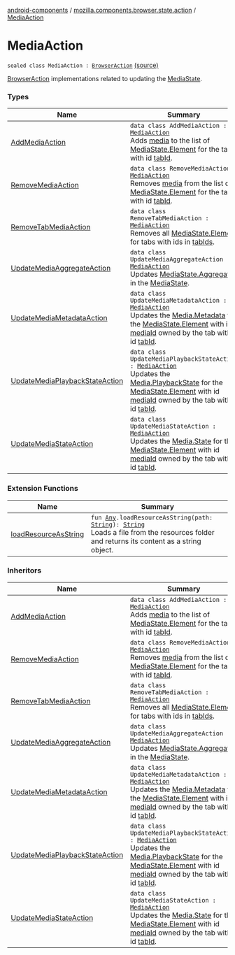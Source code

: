 [android-components](../../index.md) / [mozilla.components.browser.state.action](../index.md) / [MediaAction](./index.md)

# MediaAction

`sealed class MediaAction : `[`BrowserAction`](../-browser-action.md) [(source)](https://github.com/mozilla-mobile/android-components/blob/master/components/browser/state/src/main/java/mozilla/components/browser/state/action/BrowserAction.kt#L405)

[BrowserAction](../-browser-action.md) implementations related to updating the [MediaState](../../mozilla.components.browser.state.state/-media-state/index.md).

### Types

| Name | Summary |
|---|---|
| [AddMediaAction](-add-media-action/index.md) | `data class AddMediaAction : `[`MediaAction`](./index.md)<br>Adds [media](-add-media-action/media.md) to the list of [MediaState.Element](../../mozilla.components.browser.state.state/-media-state/-element/index.md) for the tab with id [tabId](-add-media-action/tab-id.md). |
| [RemoveMediaAction](-remove-media-action/index.md) | `data class RemoveMediaAction : `[`MediaAction`](./index.md)<br>Removes [media](-remove-media-action/media.md) from the list of [MediaState.Element](../../mozilla.components.browser.state.state/-media-state/-element/index.md) for the tab with id [tabId](-remove-media-action/tab-id.md). |
| [RemoveTabMediaAction](-remove-tab-media-action/index.md) | `data class RemoveTabMediaAction : `[`MediaAction`](./index.md)<br>Removes all [MediaState.Element](../../mozilla.components.browser.state.state/-media-state/-element/index.md) for tabs with ids in [tabIds](-remove-tab-media-action/tab-ids.md). |
| [UpdateMediaAggregateAction](-update-media-aggregate-action/index.md) | `data class UpdateMediaAggregateAction : `[`MediaAction`](./index.md)<br>Updates [MediaState.Aggregate](../../mozilla.components.browser.state.state/-media-state/-aggregate/index.md) in the [MediaState](../../mozilla.components.browser.state.state/-media-state/index.md). |
| [UpdateMediaMetadataAction](-update-media-metadata-action/index.md) | `data class UpdateMediaMetadataAction : `[`MediaAction`](./index.md)<br>Updates the [Media.Metadata](../../mozilla.components.concept.engine.media/-media/-metadata/index.md) for the [MediaState.Element](../../mozilla.components.browser.state.state/-media-state/-element/index.md) with id [mediaId](-update-media-metadata-action/media-id.md) owned by the tab with id [tabId](-update-media-metadata-action/tab-id.md). |
| [UpdateMediaPlaybackStateAction](-update-media-playback-state-action/index.md) | `data class UpdateMediaPlaybackStateAction : `[`MediaAction`](./index.md)<br>Updates the [Media.PlaybackState](../../mozilla.components.concept.engine.media/-media/-playback-state/index.md) for the [MediaState.Element](../../mozilla.components.browser.state.state/-media-state/-element/index.md) with id [mediaId](-update-media-playback-state-action/media-id.md) owned by the tab with id [tabId](-update-media-playback-state-action/tab-id.md). |
| [UpdateMediaStateAction](-update-media-state-action/index.md) | `data class UpdateMediaStateAction : `[`MediaAction`](./index.md)<br>Updates the [Media.State](../../mozilla.components.concept.engine.media/-media/-state/index.md) for the [MediaState.Element](../../mozilla.components.browser.state.state/-media-state/-element/index.md) with id [mediaId](-update-media-state-action/media-id.md) owned by the tab with id [tabId](-update-media-state-action/tab-id.md). |

### Extension Functions

| Name | Summary |
|---|---|
| [loadResourceAsString](../../mozilla.components.support.test.file/kotlin.-any/load-resource-as-string.md) | `fun `[`Any`](https://kotlinlang.org/api/latest/jvm/stdlib/kotlin/-any/index.html)`.loadResourceAsString(path: `[`String`](https://kotlinlang.org/api/latest/jvm/stdlib/kotlin/-string/index.html)`): `[`String`](https://kotlinlang.org/api/latest/jvm/stdlib/kotlin/-string/index.html)<br>Loads a file from the resources folder and returns its content as a string object. |

### Inheritors

| Name | Summary |
|---|---|
| [AddMediaAction](-add-media-action/index.md) | `data class AddMediaAction : `[`MediaAction`](./index.md)<br>Adds [media](-add-media-action/media.md) to the list of [MediaState.Element](../../mozilla.components.browser.state.state/-media-state/-element/index.md) for the tab with id [tabId](-add-media-action/tab-id.md). |
| [RemoveMediaAction](-remove-media-action/index.md) | `data class RemoveMediaAction : `[`MediaAction`](./index.md)<br>Removes [media](-remove-media-action/media.md) from the list of [MediaState.Element](../../mozilla.components.browser.state.state/-media-state/-element/index.md) for the tab with id [tabId](-remove-media-action/tab-id.md). |
| [RemoveTabMediaAction](-remove-tab-media-action/index.md) | `data class RemoveTabMediaAction : `[`MediaAction`](./index.md)<br>Removes all [MediaState.Element](../../mozilla.components.browser.state.state/-media-state/-element/index.md) for tabs with ids in [tabIds](-remove-tab-media-action/tab-ids.md). |
| [UpdateMediaAggregateAction](-update-media-aggregate-action/index.md) | `data class UpdateMediaAggregateAction : `[`MediaAction`](./index.md)<br>Updates [MediaState.Aggregate](../../mozilla.components.browser.state.state/-media-state/-aggregate/index.md) in the [MediaState](../../mozilla.components.browser.state.state/-media-state/index.md). |
| [UpdateMediaMetadataAction](-update-media-metadata-action/index.md) | `data class UpdateMediaMetadataAction : `[`MediaAction`](./index.md)<br>Updates the [Media.Metadata](../../mozilla.components.concept.engine.media/-media/-metadata/index.md) for the [MediaState.Element](../../mozilla.components.browser.state.state/-media-state/-element/index.md) with id [mediaId](-update-media-metadata-action/media-id.md) owned by the tab with id [tabId](-update-media-metadata-action/tab-id.md). |
| [UpdateMediaPlaybackStateAction](-update-media-playback-state-action/index.md) | `data class UpdateMediaPlaybackStateAction : `[`MediaAction`](./index.md)<br>Updates the [Media.PlaybackState](../../mozilla.components.concept.engine.media/-media/-playback-state/index.md) for the [MediaState.Element](../../mozilla.components.browser.state.state/-media-state/-element/index.md) with id [mediaId](-update-media-playback-state-action/media-id.md) owned by the tab with id [tabId](-update-media-playback-state-action/tab-id.md). |
| [UpdateMediaStateAction](-update-media-state-action/index.md) | `data class UpdateMediaStateAction : `[`MediaAction`](./index.md)<br>Updates the [Media.State](../../mozilla.components.concept.engine.media/-media/-state/index.md) for the [MediaState.Element](../../mozilla.components.browser.state.state/-media-state/-element/index.md) with id [mediaId](-update-media-state-action/media-id.md) owned by the tab with id [tabId](-update-media-state-action/tab-id.md). |
